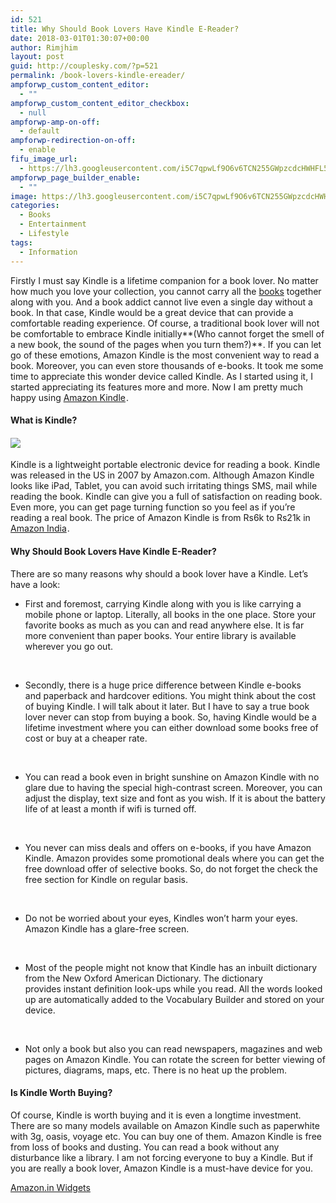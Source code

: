 ```yaml
---
id: 521
title: Why Should Book Lovers Have Kindle E-Reader?
date: 2018-03-01T01:30:07+00:00
author: Rimjhim
layout: post
guid: http://couplesky.com/?p=521
permalink: /book-lovers-kindle-ereader/
ampforwp_custom_content_editor:
  - ""
ampforwp_custom_content_editor_checkbox:
  - null
ampforwp-amp-on-off:
  - default
ampforwp-redirection-on-off:
  - enable
fifu_image_url:
  - https://lh3.googleusercontent.com/i5C7qpwLf9O6v6TCN255GWpzcdcHWHFL56PwIm8op7O8J0ps7s0p_l5ANk1BvEMKCzELDlB1HVRpsIMJUtOL4-zfwp-SZHvkOesT5sJTHD8gzDQ7I-Dyjy02Sur2qxcEFPMX1RRIOkDARcALWCp4L_zsl6xewDey221Q6YrJJJwCguL5CC5sKxiDPO-i4qgUrMJz9t-1PyC3la757KTXtQootlLapvrYk-DfRy468oTYSDv2asAyt1nLybZbCM3DC9RGn4HFStsBNikvdX6FlVcBmNZthd3_Wz1LmA86ZDXFSfmJ0Drtg7Y6ZtTnICTHvuJK8x20WY7ocIGE2H-MptkXRLSHpSpeF-6IAJ3D0SCnAvvCy-s1w5eT7YMWCIJRM37yGioWJnUL7nqkcO3D2PonSKyNpnz1x18esRLb2VFHG9SO4Dy2n3Pq_zbw19KO9xh7JessrBL8ezuUBZp7eHAEvfdR8dBgKCsoJNdOKbwu96JWN1gfmJLmIIE2lre18KB-EmlnQ10gGbOGgx8CI9r4y63uqTt3-lKTa0j6fq7Edmdwkb11uAwoO6J1Vld0LqPiWALLvWGdLSoxZbx74U9V1wISNkb6oNw-jAvfsUoqXovL2Hbk6mH7UiQVmvKiMtyoggigzeJGc6v4j5cSLLmAcIQmemAk=w600-h400-no
ampforwp_page_builder_enable:
  - ""
image: https://lh3.googleusercontent.com/i5C7qpwLf9O6v6TCN255GWpzcdcHWHFL56PwIm8op7O8J0ps7s0p_l5ANk1BvEMKCzELDlB1HVRpsIMJUtOL4-zfwp-SZHvkOesT5sJTHD8gzDQ7I-Dyjy02Sur2qxcEFPMX1RRIOkDARcALWCp4L_zsl6xewDey221Q6YrJJJwCguL5CC5sKxiDPO-i4qgUrMJz9t-1PyC3la757KTXtQootlLapvrYk-DfRy468oTYSDv2asAyt1nLybZbCM3DC9RGn4HFStsBNikvdX6FlVcBmNZthd3_Wz1LmA86ZDXFSfmJ0Drtg7Y6ZtTnICTHvuJK8x20WY7ocIGE2H-MptkXRLSHpSpeF-6IAJ3D0SCnAvvCy-s1w5eT7YMWCIJRM37yGioWJnUL7nqkcO3D2PonSKyNpnz1x18esRLb2VFHG9SO4Dy2n3Pq_zbw19KO9xh7JessrBL8ezuUBZp7eHAEvfdR8dBgKCsoJNdOKbwu96JWN1gfmJLmIIE2lre18KB-EmlnQ10gGbOGgx8CI9r4y63uqTt3-lKTa0j6fq7Edmdwkb11uAwoO6J1Vld0LqPiWALLvWGdLSoxZbx74U9V1wISNkb6oNw-jAvfsUoqXovL2Hbk6mH7UiQVmvKiMtyoggigzeJGc6v4j5cSLLmAcIQmemAk=w600-h400-no
categories:
  - Books
  - Entertainment
  - Lifestyle
tags:
  - Information
---
```

Firstly I must say Kindle is a lifetime companion for a book lover. No matter how much you love your collection, you cannot carry all the <a href="http://couplesky.com/assamese-writers-book-online-amazon-india/" target="_blank" rel="noopener">books</a> together along with you. And a book addict cannot live even a single day without a book. In that case, Kindle would be a great device that can provide a comfortable reading experience. Of course, a traditional book lover will not be comfortable to embrace Kindle initially**(Who cannot forget the smell of a new book, the sound of the pages when you turn them?)**. If you can let go of these emotions, Amazon Kindle is the most convenient way to read a book. Moreover, you can even store thousands of e-books. It took me some time to appreciate this wonder device called Kindle. As I started using it, I started appreciating its features more and more. Now I am pretty much happy using <a href="https://www.amazon.in/b?_encoding=UTF8&tag=couplesky-21&linkCode=ur2&linkId=5a75ab99596aa0ac4612a913542e2aa6&camp=3638&creative=24630&node=1389494031" target="_blank" rel="noopener">Amazon Kindle</a><img style="border: none !important; margin: 0px !important;" src="//ir-in.amazon-adsystem.com/e/ir?t=couplesky-21&l=ur2&o=31" alt="" width="1" height="1" border="0" />.

#### What is Kindle?

#### <a href="https://www.amazon.in/gp/product/B0186FF45G/ref=as_li_tl?ie=UTF8&camp=3638&creative=24630&creativeASIN=B0186FF45G&linkCode=as2&tag=couplesky-21&linkId=71aee9b9ae0527e07ff976f4892732a5" target="_blank" rel="noopener"><img class="aligncenter" src="//ws-in.amazon-adsystem.com/widgets/q?_encoding=UTF8&MarketPlace=IN&ASIN=B0186FF45G&ServiceVersion=20070822&ID=AsinImage&WS=1&Format=_SL250_&tag=couplesky-21" border="0" /></a><img style="border: none !important; margin: 0px !important;" src="//ir-in.amazon-adsystem.com/e/ir?t=couplesky-21&l=am2&o=31&a=B0186FF45G" alt="" width="1" height="1" border="0" /><img class="aligncenter" style="border: none !important; margin: 0px !important;" src="//ir-in.amazon-adsystem.com/e/ir?t=couplesky-21&amp;l=am2&amp;o=31&amp;a=B0186FF45G" alt="" width="1" height="1" border="0" />

Kindle is a lightweight portable electronic device for reading a book. Kindle was released in the US in 2007 by Amazon.com. Although Amazon Kindle looks like iPad, Tablet, you can avoid such irritating things SMS, mail while reading the book. Kindle can give you a full of satisfaction on reading book. Even more, you can get page turning function so you feel as if you’re reading a real book. The price of Amazon Kindle is from Rs6k to Rs21k in <a href="https://www.amazon.in/?&amp;_encoding=UTF8&amp;tag=couplesky-21&amp;linkCode=ur2&amp;linkId=8b9d661060e809e11fa016703764d41e&amp;camp=3638&amp;creative=24630" target="_blank" rel="noopener">Amazon India</a><img style="border: none !important; margin: 0px !important;" src="//ir-in.amazon-adsystem.com/e/ir?t=couplesky-21&amp;l=ur2&amp;o=31" alt="" width="1" height="1" border="0" />.

#### Why Should Book Lovers Have Kindle E-Reader?

There are so many reasons why should a book lover have a Kindle. Let&#8217;s have a look:

  * First and foremost, carrying Kindle along with you is like carrying a mobile phone or laptop. Literally, all books in the one place. Store your favorite books as much as you can and read anywhere else. It is far more convenient than paper books. Your entire library is available wherever you go out.

&nbsp;

  * Secondly, there is a huge price difference between Kindle e-books and paperback and hardcover editions. You might think about the cost of buying Kindle. I will talk about it later. But I have to say a true book lover never can stop from buying a book. So, having Kindle would be a lifetime investment where you can either download some books free of cost or buy at a cheaper rate.

&nbsp;

  * You can read a book even in bright sunshine on Amazon Kindle with no glare due to having the special high-contrast screen. Moreover, you can adjust the display, text size and font as you wish. If it is about the battery life of at least a month if wifi is turned off.

&nbsp;

  * You never can miss deals and offers on e-books, if you have Amazon Kindle. Amazon provides some promotional deals where you can get the free download offer of selective books. So, do not forget the check the free section for Kindle on regular basis.

&nbsp;

  * Do not be worried about your eyes, Kindles won&#8217;t harm your eyes. Amazon Kindle has a glare-free screen.

&nbsp;

  * Most of the people might not know that Kindle has an inbuilt dictionary from the New Oxford American Dictionary. The dictionary provides instant definition look-ups while you read. All the words looked up are automatically added to the Vocabulary Builder and stored on your device.

&nbsp;

  * Not only a book but also you can read newspapers, magazines and web pages on Amazon Kindle. You can rotate the screen for better viewing of pictures, diagrams, maps, etc. There is no heat up the problem.

#### Is Kindle Worth Buying?

Of course, Kindle is worth buying and it is even a longtime investment. There are so many models available on Amazon Kindle such as paperwhite with 3g, oasis, voyage etc. You can buy one of them. Amazon Kindle is free from loss of books and dusting. You can read a book without any disturbance like a library. I am not forcing everyone to buy a Kindle. But if you are really a book lover, Amazon Kindle is a must-have device for you.

<noscript>
  <A rel=&#8221;nofollow&#8221; HREF=&#8221;//ws-in.amazon-adsystem.com/widgets/q?rt=tf_mfw&ServiceVersion=20070822&MarketPlace=IN&ID=V20070822%2FIN%2Fcouplesky-21%2F8001%2F9eaa1913-c958-4ba4-bc89-3a9ee93ac56b&Operation=NoScript&#8221;>Amazon.in Widgets</A>
</noscript>